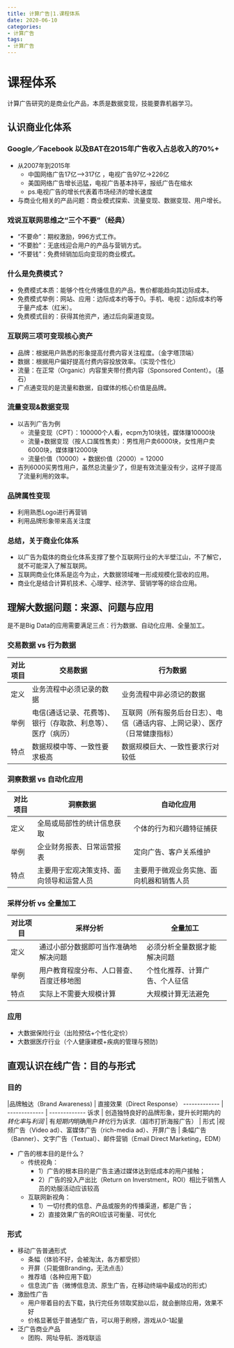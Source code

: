```yaml
---
title: 计算广告|1.课程体系
date: 2020-06-10
categories:
- 计算广告
tags:
- 计算广告
---
```


# 课程体系
计算广告研究的是商业化产品，本质是数据变现，技能要靠机器学习。

## 认识商业化体系
### Google／Facebook 以及BAT在2015年广告收入占总收入的70%+
* 从2007年到2015年
    - 中国网络广告17亿-->317亿 ，电视广告97亿->226亿
    - 美国网络广告增长迅猛，电视广告基本持平，报纸广告在缩水
    - ps.电视广告的增长代表着市场经济的增长速度
* 与商业化相关的产品问题：商业模式探索、流量变现、数据变现、用户增长。

### 戏说互联网思维之“三个不要”（经典）
* “不要命”：期权激励，996方式工作。<br>
* “不要脸”：无底线迎合用户的产品与营销方式。<br>
* “不要钱”：免费倾销加后向变现的商业模式。<br>
<!-- more -->
### 什么是免费模式？
* 免费模式本质：能够个性化传播信息的产品，售价都能趋向其边际成本。<br>
* 免费模式举例：网站、应用：边际成本约等于0。手机、电视：边际成本约等于量产成本（红米）。<br>
* 免费模式目的：获得其他资产，通过后向渠道变现。<br>

### 互联网三项可变现核心资产
* 品牌：根据用户熟悉的形象提高付费内容关注程度。（金字塔顶端）
* 数据：根据用户偏好提高付费内容投放效率。（实现个性化）
* 流量：在正常（Organic）内容里夹带付费内容（Sponsored Content）。（基石）
* 广点通变现的是流量和数据，自媒体的核心价值是品牌。

### 流量变现&数据变现
* 以吉列广告为例
    - 流量变现（CPT）：100000个人看，ecpm为10块钱，媒体赚10000块<br>
    - 流量+数据变现（按人口属性售卖）：男性用户卖6000块，女性用户卖6000块，媒体赚12000块<br>
    - 流量价值（10000）+  数据价值（2000）= 12000<br>
* 吉列6000买男性用户，虽然总流量少了，但是有效流量没有少，这样子提高了流量利用的效率。<br>

### 品牌属性变现
* 利用熟悉Logo进行再营销
* 利用品牌形象带来高关注度

### 总结，关于商业化体系
* 以广告为载体的商业化体系支撑了整个互联网行业的大半壁江山，不了解它，就不可能深入了解互联网。
* 互联网商业化体系是迄今为止，大数据领域唯一形成规模化营收的应用。
* 商业化是结合计算机技术、心理学、经济学、营销学等的综合应用。

## 理解大数据问题：来源、问题与应用
 是不是Big Data的应用需要满足三点：行为数据、自动化应用、全量加工。
### 交易数据 vs 行为数据
对比项目 | 交易数据 | 行为数据
------------- | ------------- | -------------
定义  | 业务流程中必须记录的数据 |业务流程中非必须记的数据
举例  | 电信(通话记录、花费等)、银行（存取款、利息等）、医疗（病历） | 互联网（所有服务后台日志）、电信（通话内容、上网记录）、医疗（日常健康指标）
特点 | 数据规模中等、一致性要求极高 | 数据规模巨大、一致性要求行对较低

### 洞察数据 vs 自动化应用
对比项目 | 洞察数据 | 自动化应用
------------- | ------------- | -------------
定义 | 全局或局部性的统计信息获取 | 个体的行为和兴趣特征捕获
举例 | 企业财务报表、日常运营报表 | 定向广告、客户关系维护
特点 | 主要用于宏观决策支持、面向领导和运营人员 | 主要用于微观业务实施、面向机器和销售人员

### 采样分析 vs 全量加工
对比项目 | 采样分析 | 全量加工
------------- | ------------- | -------------
定义 | 通过小部分数据即可当作准确地解决问题 | 必须分析全量数据才能解决问题
举例 | 用户教育程度分布、人口普查、百度迁移地图 | 个性化推荐、计算广告、个人征信
特点 | 实际上不需要大规模计算 | 大规模计算无法避免

### 应用
* 大数据保险行业（出险预估+个性化定价）
* 大数据医疗行业（个人健康建模+疾病的管理与预防)

## 直观认识在线广告：目的与形式
### 目的
|品牌触达（Brand Awareness)  | 直接效果（Direct Response）
------------- | ------------- | -------------
诉求 | 创造独特良好的品牌形象，提升长时期内的*转化率*与*利润* | 有*短期内*明确用户*转化*行为诉求.（超市打折海报广告）
| 形式 |视频广告（Video ad）、富媒体广告（rich-media ad）、开屏广告 | 条幅广告（Banner）、文字广告（Textual）、邮件营销（Email Direct Marketing，EDM）

* 广告的根本目的是什么？
    - 传统视角：
        - 1）广告的根本目的是广告主通过媒体达到低成本的用户接触；
        - 2）广告的投入产出比（Return on Inverstment，ROI）相比于销售人员的劝服活动应该较高
    - 互联网新视角：
        - 1）一切付费的信息、产品或服务的传播渠道，都是广告；
        - 2）直接效果广告的ROI应该可衡量、可优化

### 形式
* 移动广告普通形式
    - 条幅（体验不好，会被淘汰，各方都受损）
    - 开屏（只能做Branding，无法点击）
    - 推荐墙（各种应用下载）
    - 信息流广告（微博信息流、原生广告，在移动终端中最成功的形式）
* 激励性广告
    - 用户带着目的去下载，执行完任务领取奖励以后，就会删除应用，效果不好
    - 价格显著低于普通型广告，可以用于刷榜，游戏从0-1起量
* 泛广告商业产品
    - 团购、网址导航、游戏联运
